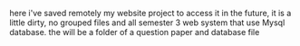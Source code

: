 here i've saved remotely my website project to access it in the future, it is a little dirty, no grouped files and all
semester 3 web system that use Mysql database. the will be a folder of a question paper and database file
